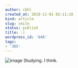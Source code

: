 ```yaml
---
author: cbhl
created_at: 2010-11-01 02:11:18
kind: article
slug: smile
status: publish
title: :)
wordpress_id: '648'
tags:
- '365'
---
```


![image](http://images.azuresky.ca/blog/wp-content/uploads/2010/11/wpid-IMG_20101101_021013.jpg)
Studying. I think.

